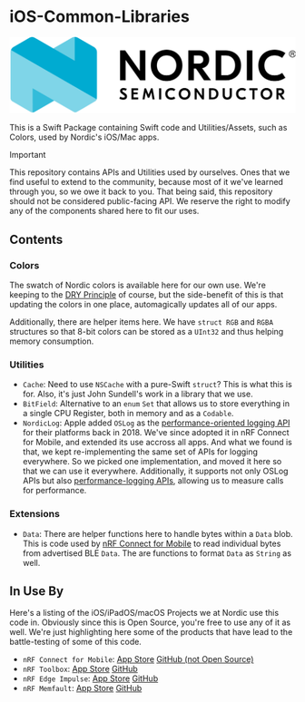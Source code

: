 # iOS-Common-Libraries
![Nordic](https://raw.githubusercontent.com/NordicPlayground/IOS-Common-Libraries/main/Logo_RGB_Horizontal_Transparent.png)

This is a Swift Package containing Swift code and Utilities/Assets, such as Colors, used by Nordic's iOS/Mac apps.

> [!IMPORTANT]  
> This repository contains APIs and Utilities used by ourselves. Ones that we find useful to extend to the community, because most of it we've learned through you, so we owe it back to you. That being said, this repository should not be considered public-facing API. We reserve the right to modify any of the components shared here to fit our uses.

## Contents

### Colors

The swatch of Nordic colors is available here for our own use. We're keeping to the [DRY Principle](https://wiki.c2.com/?DontRepeatYourself) of course, but the side-benefit of this is that updating the colors in one place, automagically updates all of our apps.

Additionally, there are helper items here. We have `struct RGB` and `RGBA` structures so that 8-bit colors can be stored as a `UInt32` and thus helping memory consumption.

### Utilities

- `Cache`: Need to use `NSCache` with a pure-Swift `struct`? This is what this is for. Also, it's just John Sundell's work in a library that we use.
- `BitField`: Alternative to an `enum` `Set` that allows us to store everything in a single CPU Register, both in memory and as a `Codable`.
- `NordicLog`: Apple added `OSLog` as the [performance-oriented logging API](https://developer.apple.com/documentation/os/oslog) for their platforms back in 2018. We've since adopted it in nRF Connect for Mobile, and extended its use accross all apps. And what we found is that, we kept re-implementing the same set of APIs for logging everywhere. So we picked one implementation, and moved it here so that we can use it everywhere. Additionally, it supports not only OSLog APIs but also [performance-logging APIs](https://developer.apple.com/documentation/os/logging/recording_performance_data), allowing us to measure calls for performance.

### Extensions

- `Data`: There are helper functions here to handle bytes within a `Data` blob. This is code used by [nRF Connect for Mobile](https://apps.apple.com/es/app/nrf-connect-for-mobile/id1054362403) to read individual bytes from advertised BLE `Data`. The are functions to format `Data` as `String` as well.

## In Use By

Here's a listing of the iOS/iPadOS/macOS Projects we at Nordic use this code in. Obviously since this is Open Source, you're free to use any of it as well. We're just highlighting here some of the products that have lead to the battle-testing of some of this code.

- `nRF Connect for Mobile`: [App Store](https://apps.apple.com/no/app/nrf-connect-for-mobile/id1054362403) [GitHub (not Open Source)](https://github.com/NordicSemiconductor/IOS-nRF-Connect)
- `nRF Toolbox`: [App Store](https://apps.apple.com/no/app/nrf-toolbox/id820906058) [GitHub](https://github.com/NordicSemiconductor/IOS-nRF-Toolbox)
- `nRF Edge Impulse`: [App Store](https://apps.apple.com/no/app/nrf-edge-impulse/id1557234087?l=nb) [GitHub](https://github.com/NordicSemiconductor/IOS-nRF-Edge-Impulse)
- `nRF Memfault`: [App Store](https://apps.apple.com/no/app/nrf-memfault/id1641119282) [GitHub](https://github.com/NordicSemiconductor/IOS-Memfault-Library)
